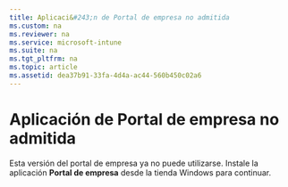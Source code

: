 ```yaml
---
title: Aplicaci&#243;n de Portal de empresa no admitida
ms.custom: na
ms.reviewer: na
ms.service: microsoft-intune
ms.suite: na
ms.tgt_pltfrm: na
ms.topic: article
ms.assetid: dea37b91-33fa-4d4a-ac44-560b450c02a6
---
```

# Aplicaci&#243;n de Portal de empresa no admitida
Esta versión del portal de empresa ya no puede utilizarse. Instale la aplicación **Portal de empresa** desde la tienda Windows para continuar.


